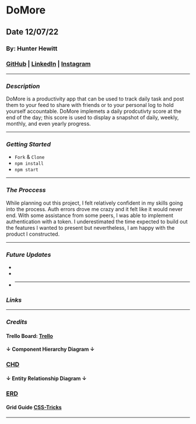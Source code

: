 # DoMore

## Date 12/07/22

### By: Hunter Hewitt

### [GitHub](https://github.com/HunterHewitt1) | [LinkedIn](https://www.linkedin.com/in/hunter-hewitt-03ba38223/) | [Instagram](https://www.instagram.com/thehunterhewitt/)

---

### **_Description_**

DoMore is a productivity app that can be used to track daily task and post them to your feed to share with friends or to your personal log to hold yourself accountable. DoMore implemets a daily prodcutivty score at the end of the day; this score is used to display a snapshot of daily, weekly, monthly, and even yearly progress.

---

### **_Getting Started_**

- `Fork` & `Clone`
- `npm install`
- `npm start`

---

### **_The Proccess_**

While planning out this project, I felt relatively confident in my skills going into the process. Auth errors drove me crazy and it felt like it would never end. With some assistance from some peers, I was able to implement authentication with a token. I underestimated the time expected to build out the features I wanted to present but nevertheless, I am happy with the product I constructed.

---

### **_Future Updates_**

-
-
- ***

### **_Links_**

---

### **_Credits_**

#### Trello Board: [Trello]()

#### **↓ Component Hierarchy Diagram ↓**

### [CHD](https://imgur.com/AF85Nyz)

#### **↓ Entity Relationship Diagram ↓**

### [ERD](https://imgur.com/I6jsLSr)

#### Grid Guide [CSS-Tricks](https://css-tricks.com/snippets/css/complete-guide-grid/)

---
